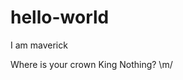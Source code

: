 # hello-world

I am maverick

Where is your crown 
                       King Nothing?
                       \m/
